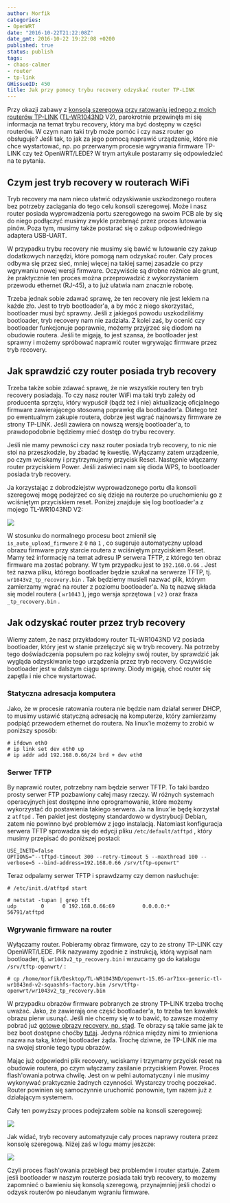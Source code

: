 ```yaml
---
author: Morfik
categories:
- OpenWRT
date: "2016-10-22T21:22:08Z"
date_gmt: 2016-10-22 19:22:08 +0200
published: true
status: publish
tags:
- chaos-calmer
- router
- tp-link
GHissueID: 450
title: Jak przy pomocy trybu recovery odzyskać router TP-LINK
---
```


Przy okazji zabawy z [konsolą szeregową przy ratowaniu jednego z moich routerów
TP-LINK](/post/konsola-szeregowa-adapter-usb-uart-uszkodzony-router-tp-link/)
([TL-WR1043ND](http://www.tp-link.com.pl/products/details/TL-WR1043ND.html) V2), parokrotnie
przewinęła mi się informacja na temat trybu recovery, który ma być dostępny w części routerów. W
czym nam taki tryb może pomóc i czy nasz router go obsługuje? Jeśli tak, to jak za jego pomocą
naprawić urządzenie, które nie chce wystartować, np. po przerwanym procesie wgrywania firmware
TP-LINK czy też OpenWRT/LEDE? W trym artykule postaramy się odpowiedzieć na te pytania.

<!--more-->
## Czym jest tryb recovery w routerach WiFi

Tryb recovery ma nam nieco ułatwić odzyskiwanie uszkodzonego routera bez potrzeby zaciągania do tego
celu konsoli szeregowej. Może i nasz router posiada wyprowadzenia portu szeregowego na swoim PCB ale
by się do niego podłączyć musimy zwykle przebrnąć przez proces lutowania pinów. Poza tym, musimy
także postarać się o zakup odpowiedniego adaptera USB-UART.

W przypadku trybu recovery nie musimy się bawić w lutowanie czy zakup dodatkowych narzędzi, które
pomogą nam odzyskać router. Cały proces odbywa się przez sieć, mniej więcej na takiej samej zasadzie
co przy wgrywaniu nowej wersji firmware. Oczywiście są drobne różnice ale grunt, że praktycznie ten
proces można przeprowadzić z wykorzystaniem przewodu ethernet (RJ-45), a to już ułatwia nam znacznie
robotę.

Trzeba jednak sobie zdawać sprawę, że ten recovery nie jest lekiem na każde zło. Jest to tryb
bootloader'a, a by móc z niego skorzystać, bootloader musi być sprawny. Jeśli z jakiegoś powodu
uszkodziliśmy bootloader, tryb recovery nam nie zadziała. Z kolei zaś, by ocenić czy bootloader
funkcjonuje poprawnie, możemy przyjrzeć się diodom na obudowie routera. Jeśli te migają, to jest
szansa, że bootloader jest sprawny i możemy spróbować naprawić router wgrywając firmware przez tryb
recovery.

## Jak sprawdzić czy router posiada tryb recovery

Trzeba także sobie zdawać sprawę, że nie wszystkie routery ten tryb recovery posiadają. To czy nasz
router WiFi ma taki tryb zależy od producenta sprzętu, który wypuścił (bądź też i nie) aktualizację
oficjalnego firmware zawierającego stosowną poprawkę dla bootloader'a. Dlatego też po ewentualnym
zakupie routera, dobrze jest wgrać najnowszy firmware ze strony TP-LINK. Jeśli zawiera on nowszą
wersję bootloader'a, to prawdopodobnie będziemy mieć dostęp do trybu recovery.

Jeśli nie mamy pewności czy nasz router posiada tryb recovery, to nic nie stoi na przeszkodzie, by
zbadać tę kwestię. Wyłączamy zatem urządzenie, po czym wciskamy i przytrzymujemy przycisk Reset.
Następnie włączamy router przyciskiem Power. Jeśli zaświeci nam się dioda WPS, to bootloader posiada
tryb recovery.

Ja korzystając z dobrodziejstw wyprowadzonego portu dla konsoli szeregowej mogę podejrzeć co się
dzieje na routerze po uruchomieniu go z wciśniętym przyciskiem reset. Poniżej znajduje się log
bootloader'a z mojego TL-WR1043ND V2:

![](/img/2016/10/1.tryb-recovery-router-tp-link-openwrt-lede.png#huge)

W stosunku do normalnego procesu boot zmienił się `is_auto_upload_firmware` z `0` na `1` , co
sugeruje automatyczny upload obrazu firmware przy starcie routera z wciśniętym przyciskiem Reset.
Mamy też informację na temat adresu IP serwera TFTP, z którego ten obraz firmware ma zostać pobrany.
W tym przypadku jest to `192.168.0.66` . Jest też nazwa pliku, którego bootloader będzie szukał na
serwerze TFTP, tj. `wr1043v2_tp_recovery.bin` . Tak będziemy musieli nazwać plik, którym zamierzamy
wgrać na router z poziomu bootloader'a. Na tę nazwę składa się model routera ( `wr1043` ), jego
wersja sprzętowa ( `v2` ) oraz fraza `_tp_recovery.bin` .

## Jak odzyskać router przez tryb recovery

Wiemy zatem, że nasz przykładowy router TL-WR1043ND V2 posiada bootloader, który jest w stanie
przełączyć się w tryb recovery. Na potrzeby tego doświadczenia popsułem po raz kolejny swój
router, by sprawdzić jak wygląda odzyskiwanie tego urządzenia przez tryb recovery. Oczywiście
bootloader jest w dalszym ciągu sprawny. Diody migają, choć router się zapętla i nie chce
wystartować.

### Statyczna adresacja komputera

Jako, że w procesie ratowania routera nie będzie nam działał serwer DHCP, to musimy ustawić
statyczną adresację na komputerze, który zamierzamy podpiąć przewodem ethernet do routera. Na
linux'ie możemy to zrobić w poniższy sposób:

    # ifdown eth0
    # ip link set dev eth0 up
    # ip addr add 192.168.0.66/24 brd + dev eth0

### Serwer TFTP

By naprawić router, potrzebny nam będzie serwer TFTP. To taki bardzo prosty serwer FTP pozbawiony
całej masy rzeczy. W różnych systemach operacyjnych jest dostępne inne oprogramowanie, które możemy
wykorzystać do postawienia takiego serwera. Ja na linux'ie będę korzystał z `atftpd` . Ten pakiet
jest dostępny standardowo w dystrybucji Debian, zatem nie powinno być problemów z jego instalacją.
Natomiast konfiguracja serwera TFTP sprowadza się do edycji pliku `/etc/default/atftpd` , który
musimy przepisać do poniższej postaci:

    USE_INETD=false
    OPTIONS="--tftpd-timeout 300 --retry-timeout 5 --maxthread 100 --verbose=5 --bind-address=192.168.0.66 /srv/tftp-openwrt"

Teraz odpalamy serwer TFTP i sprawdzamy czy demon nasłuchuje:

    # /etc/init.d/atftpd start

    # netstat -tupan | grep tft
    udp        0      0 192.168.0.66:69         0.0.0.0:*                           56791/atftpd

### Wgrywanie firmware na router

Wyłączamy router. Pobieramy obraz firmware, czy to ze strony TP-LINK czy OpenWRT/LEDE. Plik nazywamy
zgodnie z instrukcją, którą wypisał nam bootloader, tj. `wr1043v2_tp_recovery.bin` i wrzucamy go do
katalogu `/srv/tftp-openwrt/` :

    # cp /home/morfik/Desktop/TL-WR1043ND/openwrt-15.05-ar71xx-generic-tl-wr1043nd-v2-squashfs-factory.bin /srv/tftp-openwrt/wr1043v2_tp_recovery.bin

W przypadku obrazów firmware pobranych ze strony TP-LINK trzeba trochę uważać. Jako, że zawierają
one część bootloader'a, to trzeba ten kawałek obrazu pierw usunąć. Jeśli nie chcemy się w to bawić,
to zawsze możemy pobrać już [gotowe obrazy recovery, np.
stąd](https://tplinkforum.pl/c/porady-serwisowe/pliki-recovery-dla-routerow-tp-link). Te obrazy są
takie same jak te bez boot dostępne choćby
[tutaj](https://tplinkforum.pl/t/firmware-bez-bootloadera-dla-routerow-tp-link/9661). Jedyna różnica
między nimi to zmieniona nazwa na taką, której bootloader żąda. Trochę dziwne, że TP-LINK nie ma na
swojej stronie tego typu obrazów.

Mając już odpowiedni plik recovery, wciskamy i trzymamy przycisk reset na obudowie routera, po czym
włączamy zasilanie przyciskiem Power. Proces flash'owania potrwa chwilę. Jest on w pełni
automatyczny i nie musimy wykonywać praktycznie żadnych czynności. Wystarczy trochę poczekać. Router
powinien się samoczynnie uruchomić ponownie, tym razem już z działającym systemem.

Cały ten powyższy proces podejrzałem sobie na konsoli szeregowej:

![](/img/2016/10/2.tryb-recovery-router-tp-link-openwrt-lede.png#huge)

Jak widać, tryb recovery automatyzuje cały proces naprawy routera przez konsolę szeregową. Niżej zaś
w logu mamy jeszcze:

![](/img/2016/10/3.tryb-recovery-router-tp-link-openwrt-lede.png#huge)

Czyli proces flash'owania przebiegł bez problemów i router startuje. Zatem jeśli bootloader w naszym
routerze posiada taki tryb recovery, to możemy zapomnieć o bawieniu się konsolą szeregową,
przynajmniej jeśli chodzi o odzysk routerów po nieudanym wgraniu firmware.
